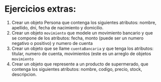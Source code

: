 # Ejercicios extras:

1. Crear un objeto Persona que contenga los siguientes atributos: nombre, apellido, dni, fecha de nacimiento y domicilio.
2. Crear un objeto `movimiento` que modele un movimiento bancario y que se compone de los atributos:
fecha, monto (puede ser un numero negativo o positivo) y numero de cuenta
3. Crear un objeto que se llame `cuentaBancaria`
y que tenga los atributos: titular, numero de cuenta, movimientos (este es un arreglo
de objetos `movimiento`
4. Crear un objeto que represente a un producto de supermerado,
que contenga los siguientes atributos: nombre, codigo, precio, stock,
descripcion.